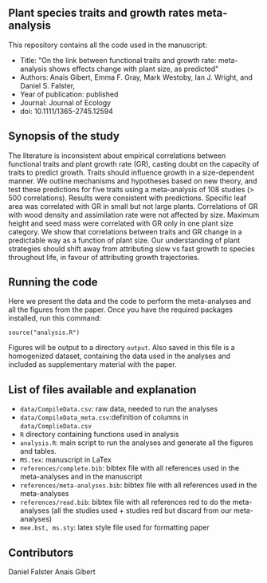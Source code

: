 Plant species traits and growth rates meta-analysis
--------

This repository contains all the code used in the manuscript:

* Title: "On the link between functional traits and growth rate: meta-analysis shows effects change with plant size, as predicted"
* Authors: Anais Gibert, Emma F. Gray, Mark Westoby,  Ian J. Wright, and Daniel S. Falster,
* Year of publication: published
* Journal: Journal of Ecology
* doi: 10.1111/1365-2745.12594

Synopsis of the study
--------
The literature is inconsistent about empirical correlations between functional traits and plant growth rate (GR), casting doubt on the capacity of traits to predict growth.
Traits should influence growth in a size-dependent manner. We outline mechanisms and hypotheses based on new theory, and test these predictions for five traits using a meta-analysis of 108 studies (> 500 correlations).
Results were consistent with predictions. Specific leaf area was correlated with GR in small but not large plants. Correlations of GR with wood density and assimilation rate were not affected by size. Maximum height and seed mass were correlated with GR only in one plant size category.
We show that correlations between traits and GR change in a predictable way as a function of plant size. Our understanding of plant strategies should shift away from attributing slow vs fast growth to species throughout life, in favour of attributing growth trajectories.

Running the code
--------

Here we present the data and the code to perform the meta-analyses and all the figures from the paper. Once you have the required packages installed, run this command:

```
source("analysis.R")
```

Figures will be output to a directory `output`. Also saved in this file is a homogenized dataset, containing the data used in the analyses and included as supplementary material with the paper.

List of files available and explanation
--------

- `data/CompileData.csv`: raw data, needed to run the analyses
- `data/CompileData_meta.csv`:definition of columns in `data/ComplieData.csv`
- `R` directory containing functions used in analysis
- `analysis.R`: main script to run the analyses and generate all the figures and tables.
- `MS.tex`: manuscript in LaTex
- `references/complete.bib`: bibtex file with all references used in the meta-analyses and in the manuscript
- `references/meta-analyses.bib`: bibtex file with all references used in the meta-analyses
- `references/read.bib`: bibtex file with all references red to do the meta-analyses (all the studies used + studies red but discard from our meta-analyses)
- `mee.bst, ms.sty`: latex style file used for formatting paper

Contributors
------------------------
Daniel Falster
Anais Gibert
